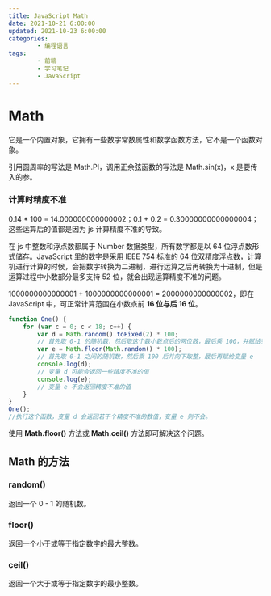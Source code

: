 ```yaml
---
title: JavaScript Math
date: 2021-10-21 6:00:00
updated: 2021-10-23 6:00:00
categories:
        - 编程语言
tags:
        - 前端
        - 学习笔记
        - JavaScript
---
```


# Math

它是一个内置对象，它拥有一些数字常数属性和数学函数方法，它不是一个函数对象。

引用圆周率的写法是 Math.PI，调用正余弦函数的写法是 Math.sin(x)，x 是要传入的参。

### 计算时精度不准

0.14 \* 100 = 14.000000000000002；0.1 + 0.2 = 0.30000000000000004；这些运算后的值都是因为 js 计算精度不准的导致。

在 js 中整数和浮点数都属于 Number 数据类型，所有数字都是以 64 位浮点数形式储存。JavaScript 里的数字是采用 IEEE 754 标准的 64 位双精度浮点数，计算机进行计算的时候，会把数字转换为二进制，进行运算之后再转换为十进制，但是运算过程中小数部分最多支持 52 位，就会出现运算精度不准的问题。

1000000000000001 + 1000000000000001 = 2000000000000002，即在 JavaScript 中，可正常计算范围在小数点前 **16 位与后 16 位**。

```JavaScript
function One() {
	for (var c = 0; c < 18; c++) {
		var d = Math.random().toFixed(2) * 100;
		// 首先取 0-1 的随机数，然后取这个数小数点后的两位数，最后乘 100，并赋给变量 d
		var e = Math.floor(Math.random() * 100);
		// 首先取 0-1 之间的随机数，然后乘 100 后并向下取整，最后再赋给变量 e
		console.log(d);
		// 变量 d 可能会返回一些精度不准的值
		console.log(e);
		// 变量 e 不会返回精度不准的值
	}
}
One();
//执行这个函数，变量 d 会返回若干个精度不准的数值，变量 e 则不会。

```

使用 **Math.floor()** 方法或 **Math.ceil()** 方法即可解决这个问题。

## Math 的方法

### random()

返回一个 0 - 1 的随机数。

### floor()

返回一个小于或等于指定数字的最大整数。

### ceil()

返回一个大于或等于指定数字的最小整数。
